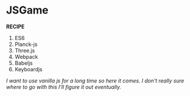 # JSGame

**RECIPE**

1. ES6
2. Planck-js
3. Three.js
4. Webpack
5. Babeljs
6. Keyboardjs

*I want to use vanilla js for a long time so here it comes. I don't really sure where to go with this I'll figure it out eventually.* 

